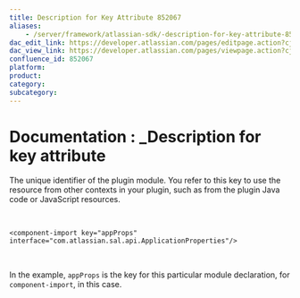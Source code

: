 ```yaml
---
title: Description for Key Attribute 852067
aliases:
    - /server/framework/atlassian-sdk/-description-for-key-attribute-852067.html
dac_edit_link: https://developer.atlassian.com/pages/editpage.action?cjm=wozere&pageId=852067
dac_view_link: https://developer.atlassian.com/pages/viewpage.action?cjm=wozere&pageId=852067
confluence_id: 852067
platform:
product:
category:
subcategory:
---
```

# Documentation : \_Description for key attribute

The unique identifier of the plugin module. You refer to this key to use the resource from other contexts in your plugin, such as from the plugin Java code or JavaScript resources.

 

    <component-import key="appProps" interface="com.atlassian.sal.api.ApplicationProperties"/>

 

In the example, `appProps` is the key for this particular module declaration, for `component-import`, in this case.

























